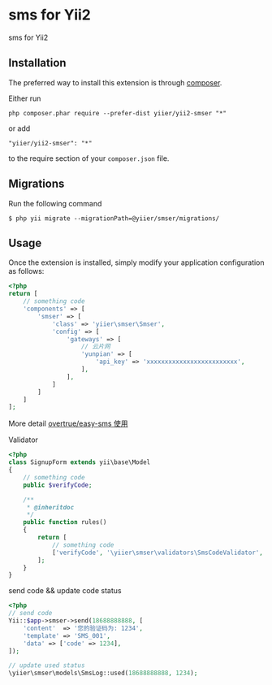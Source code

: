 sms for Yii2
============
sms for Yii2

Installation
------------

The preferred way to install this extension is through [composer](http://getcomposer.org/download/).

Either run

```
php composer.phar require --prefer-dist yiier/yii2-smser "*"
```

or add

```
"yiier/yii2-smser": "*"
```

to the require section of your `composer.json` file.


Migrations
-----------

Run the following command

```shell
$ php yii migrate --migrationPath=@yiier/smser/migrations/
```

Usage
-----

Once the extension is installed, simply modify your application configuration as follows:

```php
<?php
return [
    // something code
    'components' => [
        'smser' => [
            'class' => 'yiier\smser\Smser',
            'config' => [
                'gateways' => [
                    // 云片网
                    'yunpian' => [
                        'api_key' => 'xxxxxxxxxxxxxxxxxxxxxxxxx',
                    ],
                ],
            ]
        ]
    ]
];
```

More detail [overtrue/easy-sms 使用](https://github.com/overtrue/easy-sms#%E4%BD%BF%E7%94%A8)


Validator

```php
<?php
class SignupForm extends yii\base\Model
{
    // something code
    public $verifyCode;

    /**
     * @inheritdoc
     */
    public function rules()
    {
        return [
            // something code
            ['verifyCode', '\yiier\smser\validators\SmsCodeValidator', 'usage' => 'Signup'],
        ];
    }
}
```

send code && update code status 

```php
<?php
// send code
Yii::$app->smser->send(18688888888, [
    'content'  => '您的验证码为: 1234',
    'template' => 'SMS_001',
    'data' => ['code' => 1234],
]);

// update used status 
\yiier\smser\models\SmsLog::used(18688888888, 1234);
```